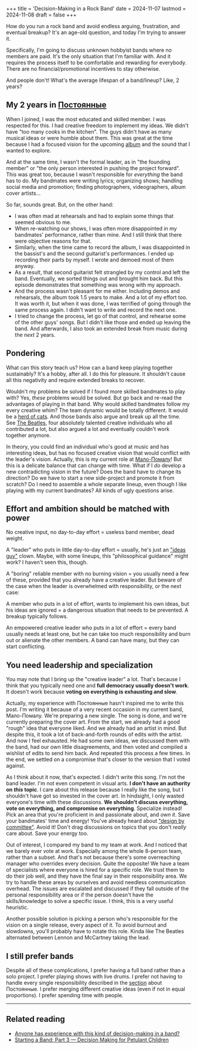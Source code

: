 +++
title = 'Decision-Making in a Rock Band'
date = 2024-11-07
lastmod = 2024-11-08
draft = false
+++

How do you run a rock band and avoid endless arguing, frustration, and eventual
breakup? It's an age-old question, and today I'm trying to answer it.

Specifically, I'm going to discuss unknown hobbyist bands where no members are
paid. It's the only situation that I'm familiar with. And it requires the
process itself to be comfortable and rewarding for everybody. There are no
financial/promotional incentives to stay otherwise.

And people don't! What's the average lifespan of a band/lineup? Like, 2 years?

## My 2 years in [Постоянные](https://band.link/postoyannyye)

When I joined, I was the most educated and skilled member. I was respected for
this. I had creative freedom to implement my ideas. We didn't have "too many
cooks in the kitchen". The guys didn't have as many musical ideas or were humble
about them. This was great at the time because I had a focused vision for the
upcoming [album](https://band.link/postoyannyye3) and the sound that I wanted to
explore.

And at the same time, I wasn't the formal leader, as in "the founding member" or
"the only person interested in pushing the project forward". This was great too,
because I wasn't responsible for *everything* the band has to do. My bandmates
were writing lyrics; organizing shows; handling social media and promotion;
finding photographers, videographers, album cover artists...

So far, sounds great. But, on the other hand:

- I was often mad at rehearsals and had to explain some things that seemed
  obvious to me.
- When re-watching our shows, I was often more disappointed in my bandmates'
  performance, rather than mine. And I still think that there were objective
  reasons for that.
- Similarly, when the time came to record the album, I was disappointed in the
  bassist's and the second guitarist's performances. I ended up recording their
  parts by myself. I wrote and demoed most of them anyway.
- As a result, that second guitarist felt strangled by my control and left the
  band. Eventually, we sorted things out and brought him back. But this episode
  demonstrates that something was wrong with my approach.
- And the process wasn't pleasant for me either. Including demos and rehearsals,
  the album took 1.5 years to make. And a lot of my effort too. It was worth it,
  but when it was done, I was terrified of going through the same process again.
  I didn't want to write and record the next one.
- I tried to change the process, let go of that control, and rehearse some of
  the other guys' songs. But I didn't like those and ended up leaving the band.
  And afterwards, I also took an extended break from music during the *next* 2
  years.

## Pondering

What can this story teach us? How can a band keep playing together sustainably?
It's a hobby, after all. I do this for pleasure. It shouldn't cause all this
negativity and require extended breaks to recover.

Wouldn't my problems be solved if I found more skilled bandmates to play with?
Yes, *these* problems would be solved. But go back and re-read the advantages of
playing in that band. Why would skilled bandmates follow my every creative whim?
The team dynamic would be totally different. It would be a [herd of
cats](https://en.wikipedia.org/wiki/Herding_cats). And those bands also argue
and break up all the time. See [The
Beatles](https://en.wikipedia.org/wiki/The_Beatles), four absolutely talented
creative individuals who all contributed a lot, but also argued a lot and
eventually couldn't work together anymore.

In theory, you could find an individual who's good at music and has interesting
ideas, but has no focused creative vision that would conflict with the leader's
vision. Actually, this is my current role at
[Мало-Помалу](https://band.link/malo_pomalu_band)! But this is a delicate
balance that can change with time. What if I *do* develop a new contradicting
vision in the future? Does the band have to change its direction? Do we have to
start a new side-project and promote it from scratch? Do I need to assemble a
whole separate lineup, even though I like playing with my current bandmates? All
kinds of ugly questions arise.

## Effort and ambition should be matched with power

No creative input, no day-to-day effort = useless band member, dead weight.

A "leader" who puts in little day-to-day effort = usually, he's just an ["ideas
guy"](https://www.reddit.com/r/gamedev/comments/113k1fv/heres_a_thing_about_the_idea_guy_and_the_real/)
clown. Maybe, with some lineups, this "philosophical guidance" might work? I
haven't seen this, though.

A "boring" reliable member with no burning vision = you usually need a few of
these, provided that you already have a creative leader. But beware of the case
when the leader is overwhelmed with responsibility, or the next case:

A member who puts in a lot of effort, wants to implement his own ideas, but his
ideas are ignored = a dangerous situation that needs to be prevented. A breakup
typically follows.

An empowered creative leader who puts in a lot of effort = every band usually
needs at least one, but he can take too much responsibility and burn out or
alienate the other members. A band can have many, but they can start
conflicting.

## You need leadership and specialization

You may note that I bring up the "creative leader" a lot. That's because I think
that you typically need one and **full democracy usually doesn't work**. It
doesn't work because **voting on everything is exhausting and slow**.

Actually, my experience with Постоянные hasn't inspired me to write this post.
I'm writing it because of a very recent occasion in my current band,
Мало-Помалу. We're preparing a new single. The song is done, and we're currently
preparing the cover art. From the start, we already had a good "rough" idea that
everyone liked. And we already had an artist in mind. But despite this, it took
a lot of back-and-forth rounds of edits with the artist. And now I feel
exhausted. He had some own ideas, we discussed them with the band, had our own
little disagreements, and then voted and compiled a wishlist of edits to send
him back. And repeated this process a few times. In the end, we settled on a
compromise that's closer to the version that I voted against.

As I think about it now, that's expected. I didn't write this song. I'm not the
band leader. I'm not even competent in visual arts. **I don't have an authority
on *this* topic**. I care about this release because I really like the song, but
I shouldn't have got so invested in the cover art. In hindsight, I only wasted
everyone's time with these discussions. **We shouldn't discuss everything, vote
on everything, and compromise on everything**. Specialize instead! Pick an area
that you're proficient in and passionate about, and *own it*. Save your
bandmates' time and energy! You've already heard about ["design by
committee"](https://en.wikipedia.org/wiki/Design_by_committee). Avoid it! Don't
drag discussions on topics that you don't *really* care about. Save your energy
too.

Out of interest, I compared my band to my team at work. And I noticed that we
barely ever vote at work. Especially among the whole 8-person team, rather than
a subset. And that's not because there's some overreaching manager who overrides
every decision. Quite the opposite! We have a team of specialists where everyone
is hired for a specific role. We trust them to do their job well, and they have
the final say in their responsibility area. We try to handle these areas by
ourselves and avoid needless communication overhead. The issues are escalated
and discussed if they fall outside of the personal responsibility area or if the
person doesn't have the skills/knowledge to solve a specific issue. I think,
this is a very useful heuristic.

Another possible solution is picking a person who's responsible for the vision
on a single release, every aspect of it. To avoid burnout and slowdowns, you'll
probably have to rotate this role. Kinda like The Beatles alternated between
Lennon and McCartney taking the lead.

## I still prefer bands

Despite all of these complications, I prefer having a full band rather than a
solo project. I prefer playing shows with live drums. I prefer not having to
handle every single responsibility described in the
[section](#my-2-years-in-постоянныеhttpsbandlinkpostoyannyye) about Постоянные.
I prefer merging different creative ideas (even if not in equal proportions). I
prefer spending time with people.

---

## Related reading

- [Anyone has experience with this kind of decision-making in a
  band?](https://www.reddit.com/r/Bass/comments/80o1s8/anyone_has_experience_with_this_kind_of/)
- [Starting a Band: Part 3 — Decision Making for Petulant
  Children](https://tahoeonstage.com/backstage/starting-a-band-part-3/)
